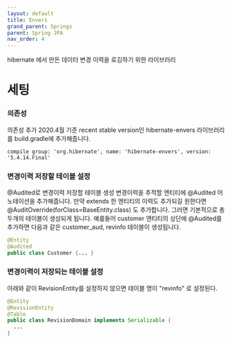 ```yaml
---
layout: default
title: Envers
grand_parent: Springs
parent: Spring JPA
nav_order: 4
---
```


hibernate 에서 만든 데이터 변경 이력을 로깅하기 위한 라이브러리

# 세팅

### 의존성
의존성 추가
2020.4월 기준 recent stable version인 hibernate-envers 라이브러리를 build.gradle에 추가해줍니다.

```
compile group: 'org.hibernate', name: 'hibernate-envers', version: '5.4.14.Final'
```

### 변경이력 저장할 테이블 설정

@Audited로 변경이력 저장할 테이블 생성
변경이력을 추적할 엔티티에 @Audited 어노테이션을 추가해줍니다.
만약 extends 한 엔티티의 이력도 추가되길 원한다면 @AuditOverride(forClass=BaseEntity.class) 도 추가합니다.
그러면 기본적으로 총 두개의 테이블이 생성되게 됩니다.
예를들어 customer 엔티티의 상단에 @Audited를 추가하면 다음과 같은 customer_aud, revinfo 테이블이 생성됩니다.
```java
@Entity
@Audited
public class Customer {... }
```

### 변경이력이 저장되는 테이블 설정
아래와 같이 RevisionEntity를 설정하지 않으면 테이블 명이 "revinfo" 로 설정된다.
```java
@Entity
@RevisionEntity
@Table
public class RevisionDomain implements Serializable {
  ...
}
```
